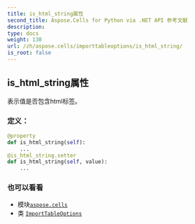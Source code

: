```yaml
---
title: is_html_string属性
second_title: Aspose.Cells for Python via .NET API 参考文献
description:
type: docs
weight: 130
url: /zh/aspose.cells/importtableoptions/is_html_string/
is_root: false
---
```

## is_html_string属性

表示值是否包含html标签。
### 定义：
```python
@property
def is_html_string(self):
    ...
@is_html_string.setter
def is_html_string(self, value):
    ...
```

### 也可以看看
* 模块[`aspose.cells`](../../)
* 类 [`ImportTableOptions`](/cells/python-net/zh/aspose.cells/importtableoptions)
